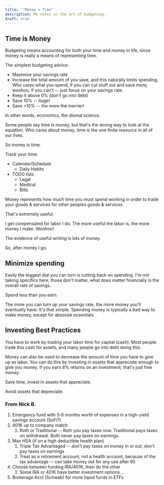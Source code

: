 ```yaml
---
title: '"Money = Time"'
description: My notes on the art of budgeting.
draft: true
---
```

## Time is Money
Budgeting means accounting for both your time and money in life, since money is really a means of representing time.


The simplest budgeting advice:
- Maximize your savings rate
- Increase the total amount of you save, and this naturally limits spending. Who cares what you spend, if you can cut stuff out and save more, woohoo, if you can't -- just focus on your savings rate.
- Keep it above 0% (don't go into debt)
- Save 10% -- huge!
- Save >10% -- the more the merrier!

In other words, economics, the *dismal* science.

Some people say time is money, but that's the wrong way to look at the equation. Who cares about money, time is the one finite resource in all of our lives.

So money is time.

Track your time:
- Calendar/Schedule
	- Daily Habits
- TODO lists
	- Legal
	- Medical
	- Bills

Money represents how much time you must spend working in order to trade your goods & services for other peoples goods & services.


That's extremely useful.

I get compensated for labor I do. The more useful the labor is, the more money I make. Woohoo!

The evidence of useful writing is lots of money.

So, after money I go.

## Minimize spending
Easily the biggest dial you can turn is cutting back on spending. I'm not talking specifics here, those don't matter, what does matter financially is the overall rate of savings. 

Spend less than you earn.

The more you can turn up your savings rate, the more money you'll eventually have. It's that simple. Spending money is typically a bad way to make money, except for absolute essentials.

## Investing Best Practices
You have to work by trading your labor time for capital (cash). Most people trade this cash for assets, and many people go into debt doing this.

Money can also be used to decrease the amount of time you have to give up as labor. You can do this by investing in assets that appreciate enough to give you money. If you earn 8% returns on an investment, that's just free money.

Save time, invest in assets that appreciate.

Avoid assets that depreciate.

### From Nick B.
1. Emergency fund with 3-6 months worth of expenses in a high-yield savings account (SoFi?)
2. 401K up to company match
	1. Roth or Traditional -- Roth you pay taxes now. Traditional pays taxes on withdrawal. Both never pay taxes on earnings.
3. Max HSA (if on a high deductible health plan)
	1. Triple Tax Advantaged -- don't pay taxes on money in or out, don't pay taxes on earnings
	2. Treat as a retirement account, not a health account, because of the tax advantage -- can take money out for any use after 65
4. Choose between funding IRA/401K, then do the other
	1. Some IRA or 401K have better investment options...
5. Brokerage Acct (Schwab) for more liquid funds in ETFs

